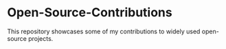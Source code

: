# Open-Source-Contributions
This repository showcases some of my contributions to widely used open-source projects.
